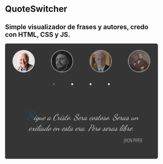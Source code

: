 
# QuoteSwitcher

## Simple visualizador de frases y autores, credo con HTML, CSS y JS.

![Image of quote switcher](quoteswitcher.png)